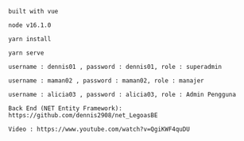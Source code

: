 ```
built with vue
```

```
node v16.1.0
```

```
yarn install
```

```
yarn serve
```

```
username : dennis01 , password : dennis01, role : superadmin
```

```
username : maman02 , password : maman02, role : manajer
```

```
username : alicia03 , password : alicia03, role : Admin Pengguna
```

```
Back End (NET Entity Framework): https://github.com/dennis2908/net_LegoasBE
```

```
Video : https://www.youtube.com/watch?v=QgiKWF4quDU
```